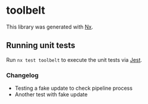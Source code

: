 # toolbelt

This library was generated with [Nx](https://nx.dev).

## Running unit tests

Run `nx test toolbelt` to execute the unit tests via [Jest](https://jestjs.io).

### Changelog

- Testing a fake update to check pipeline process
- Another test with fake update
